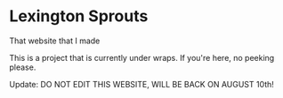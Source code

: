 # Lexington Sprouts
That website that I made

This is a project that is currently under wraps. If you're here, no peeking please.

Update: DO NOT EDIT THIS WEBSITE, WILL BE BACK ON AUGUST 10th!
